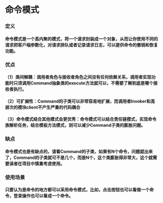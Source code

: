# 命令模式
### 定义
#### 命令模式是一个高内聚的模式，将一个请求封装成一个对象，从而让你使用不同的请求把客户端参数化，对请求排队或者记录请求日志，可以提供命令的撤销和恢复功能。
### 优点
#### （1）类间解耦：调用者角色与接收者角色之间没有任何依赖关系，调用者实现功能时只须调用Command抽象类的execute方法就可以，不需要了解到底是哪个接收者执行。
#### （2）可扩展性：Command的子类可以非常容易地扩展，而调用者Invoker和高层次的模块client不产生严重的代码耦合
#### （3）命令模式结合其他模式会更优秀：命令模式可以结合责任链模式，实现命令族解析任务，结合模板方法模式，则可以减少Command子类的膨胀问题。	

### 缺点
#### 命令模式也是有缺点的，请看Command的子类，如果有N个命令，问题就出来了，Command的子类就可不是几个，而是N个，这个类膨胀得非常大，这个就需要读者在项目中慎重考虑使用。

### 使用场景
#### 只要认为是命令的地方都可以采用命令模式，比如，点击按钮也可以看做一个命令，登录操作也可以看成一个命令。
